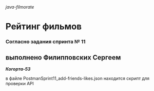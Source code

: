 _java-filmorate_

# Рейтинг фильмов
### Согласно задания спринта № 11
## выполнено Филипповских Сергеем

_**Когорта-53**_

в файле PostmanSprint11_add-friends-likes.json находится скрипт для проверки API
